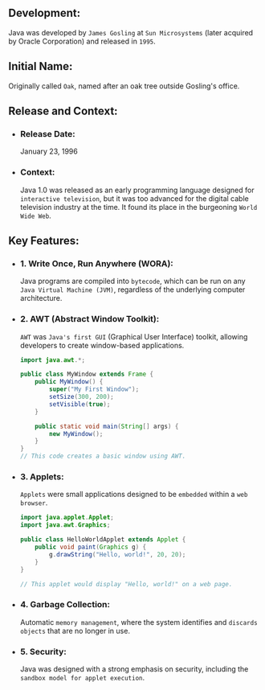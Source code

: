 ## Development:

Java was developed by `James Gosling` at `Sun Microsystems` (later acquired by Oracle Corporation) and released in `1995`.

## Initial Name:

Originally called `Oak`, named after an oak tree outside Gosling's office.

## Release and Context:

- ### Release Date:

  January 23, 1996

- ### Context:

  Java 1.0 was released as an early programming language designed for `interactive television`, but it was too advanced for the digital cable television industry at the time.
  It found its place in the burgeoning `World Wide Web`.

## Key Features:

- ### 1. Write Once, Run Anywhere (WORA):

  Java programs are compiled into `bytecode`, which can be run on any `Java Virtual Machine (JVM)`, regardless of the underlying computer architecture.

- ### 2. AWT (Abstract Window Toolkit):

  `AWT` was `Java's first GUI` (Graphical User Interface) toolkit, allowing developers to create window-based applications.

  ```java
  import java.awt.*;

  public class MyWindow extends Frame {
      public MyWindow() {
          super("My First Window");
          setSize(300, 200);
          setVisible(true);
      }

      public static void main(String[] args) {
          new MyWindow();
      }
  }
  // This code creates a basic window using AWT.
  ```

- ### 3. Applets:

  `Applets` were small applications designed to be `embedded` within a `web browser`.

  ```java
  import java.applet.Applet;
  import java.awt.Graphics;

  public class HelloWorldApplet extends Applet {
      public void paint(Graphics g) {
          g.drawString("Hello, world!", 20, 20);
      }
  }

  // This applet would display "Hello, world!" on a web page.
  ```

- ### 4. Garbage Collection:

  Automatic `memory management`, where the system identifies and `discards objects` that are no longer in use.

- ### 5. Security:

  Java was designed with a strong emphasis on security, including the `sandbox model for applet execution`.
